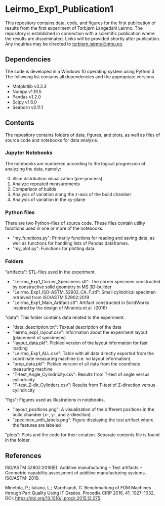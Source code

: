 # Leirmo_Exp1_Publication1
This repository contains data, code, and figures for the first publication of results from the first experiment of Torbjørn Langedahl Leirmo.
The repository is established in connection with a scientific publication where the results are disseminated.
Links will be provided shortly after publication.
Any inquiries may be directed to torbjorn.leirmo@ntnu.no.


## Dependencies
The code is developed in a Windows 10 operating system using Python 3.
The following list contains all dependencies and the appropriate versions.

 - Matplotlib v3.3.3
 - Numpy v1.19.5
 - Pandas v1.2.0
 - Scipy v1.6.0
 - Seaborn v0.11.1


## Contents
The repository contains folders of data, figures, and plots, as well as files of source code and notebooks for data analysis.

### Jupyter Notebooks
The notebooks are numbered according to the logical progression of analyzing the data, namely:

0. Slice distribution visualization (pre-process)
1. Analyze repeated measurements
2. Comparison of builds
3. Analysis of variation along the z-axis of the build chamber
4. Analysis of variation in the xy-plane

### Python files
There are two Python-files of source code. These files contain utility functions used in one or more of the notebooks.

* "my_functions.py": Primarily functions for reading and saving data, as well as functions for handling lists of Pandas dataframes.
* "my_plot.py": Functions for plotting data


### Folders
"artifacts": STL-files used in the experiment.
 - "Leirmo_Exp1_Corner_Specimens.stl": The corner specimen constructed by constructive solid geometry in MS 3D-builder
 - "Leirmo_Exp1_ISO-ASTM_52902_CA_F.stl": Small cylindrical specimen retrieved from ISO/ASTM 52902:2019
 - "Leirmo_Exp1_Main_Artifact.stl": Artifact constructed in SolidWorks inspired by the design of Minetola et al. (2016)

"data": This folder contains data related to the experiment.
 - "data_description.txt": Textual description of the data
 - "leirmo_exp1_layout.csv": Information about the experiment layout (placement of specimens)
 - "layput_data.pkl": Pickled version of the layout information for fast loading
 - "Leirmo_Exp1_ALL.csv": Table with all data directly exported from the coordinate measuring machine (i.e. no layout information)
 - "prep_data.pkl": Pickled version of all data from the coordinate measuring machine
 - "T-test_Angle_Cylindricity.csv": Results from T-test of angle versus cylindricity
 - "T-test_Z-dir_Cylinders.csv": Results from T-test of Z-direction versus cylindricity
 
"figs": Figures used as illustrations in notebooks.
 - "layout_positions.png": A visualization of the different positions in the build chamber (x-, y-, and z-direction)
 - "specimen_with_labels.png": Figure displaying the test artifact where the features are labeled
 
"plots": Plots and the code for their creation. Separate contents file is found in the folder.


## References
ISO/ASTM 52902:2019(E). Additive manufacturing – Test artifacts – Geometric capability assessment of additive manufacturing systems. ISO/ASTM: 2019.

Minetola, P.; Iuliano, L.; Marchiandi, G. Benchmarking of FDM Machines through Part Quality Using IT Grades. Procedia CIRP 2016, 41, 1027–1032, DOI: https://doi.org/10.1016/j.procir.2015.12.075.
